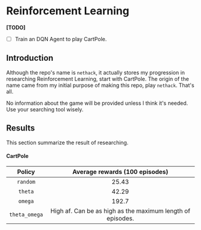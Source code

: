 # Reinforcement Learning 

**\[TODO\]**
- [ ] Train an DQN Agent to play CartPole.

## Introduction
Although the repo's name is `nethack`, it actually stores my progression in researching Reinforcement Learning, start with CartPole. The origin of the name came from my initial purpose of making this repo, play `nethack`. That's all.

No information about the game will be provided unless I think it's needed. Use your searching tool wisely.

## Results
This section summarize the result of researching.

#### CartPole
| Policy | Average rewards (100 episodes) | 
|:----------:|:-------------:|
| `random` | 25.43 |
| `theta` | 42.29 |
| `omega` | 192.7 |
| `theta_omega` | High af. Can be as high as the maximum length of episodes. |

